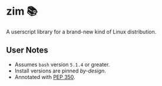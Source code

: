 <!-- This Source Code Form is subject to the terms of the Mozilla Public
   - License, v. 2.0. If a copy of the MPL was not distributed with this
   - file, You can obtain one at https://mozilla.org/MPL/2.0/. -->

# zim 📚
A userscript library for a brand-new kind of Linux distribution.

## User Notes
- Assumes `bash` version `5.1.4` or greater.
- Install versions are pinned *by-design*.
- Annotated with [PEP 350](https://peps.python.org/pep-0350/).
